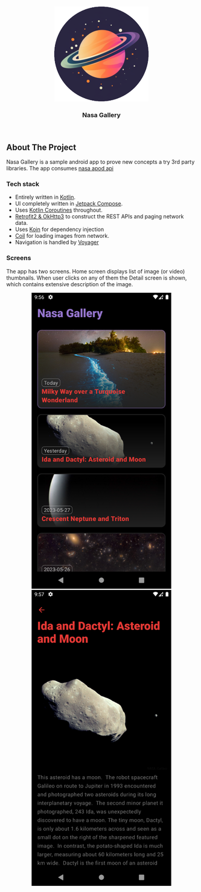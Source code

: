 <br />
<div align="center">
  
<img src="logo3.png" alt="Logo" width="250" height="250">

<h3 align="center">Nasa Gallery</h3>
</div>
<br />

## About The Project

Nasa Gallery is a sample android app to prove new concepts a try 3rd party libraries.
The app consumes [nasa apod api](https://github.com/nasa/apod-api)

### Tech stack

* Entirely written in [Kotlin](https://kotlinlang.org/).
* UI completely written in [Jetpack Compose](https://developer.android.com/jetpack/compose).
* Uses [Kotlin Coroutines](https://kotlinlang.org/docs/reference/coroutines/coroutines-guide.html)
  throughout.
* [Retrofit2 & OkHttp3](https://github.com/square/retrofit) to construct the REST APIs and paging
  network data.
* Uses [Koin](https://insert-koin.io/) for dependency injection
* [Coil](https://insert-koin.io/) for loading images from network.
* Navigation is handled by [Voyager](https://github.com/adrielcafe/voyager)

### Screens

The app has two screens. Home screen displays list of image (or video) thumbnails.
When user clicks on any of them the Detail screen is shown, which contains extensive
description of the image.

<p align="middle">
  <img src="/screenshots/home_screen.png" width="370" />
  <img src="/screenshots/detail_screen.png" width="370" />
</p>
